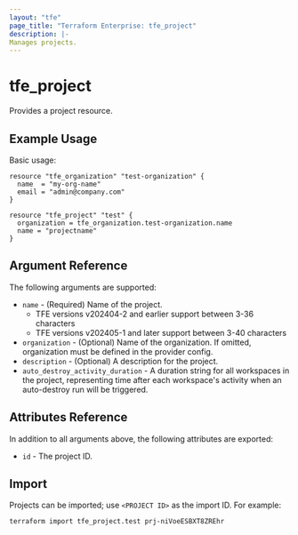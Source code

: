 ```yaml
---
layout: "tfe"
page_title: "Terraform Enterprise: tfe_project"
description: |-
Manages projects.
---
```


# tfe_project

Provides a project resource.

## Example Usage

Basic usage:

```hcl
resource "tfe_organization" "test-organization" {
  name  = "my-org-name"
  email = "admin@company.com"
}

resource "tfe_project" "test" {
  organization = tfe_organization.test-organization.name
  name = "projectname"
}
```

## Argument Reference

The following arguments are supported:

* `name` - (Required) Name of the project.
    *  TFE versions v202404-2 and earlier support between 3-36 characters
    *  TFE versions v202405-1 and later support between 3-40 characters
* `organization` - (Optional) Name of the organization. If omitted, organization must be defined in the provider config.
* `description` - (Optional) A description for the project.
* `auto_destroy_activity_duration` - A duration string for all workspaces in the project, representing time after each workspace's activity when an auto-destroy run will be triggered.

## Attributes Reference

In addition to all arguments above, the following attributes are exported:

* `id` - The project ID.

## Import

Projects can be imported; use `<PROJECT ID>` as the import ID. For example:

```shell
terraform import tfe_project.test prj-niVoeESBXT8ZREhr
```

